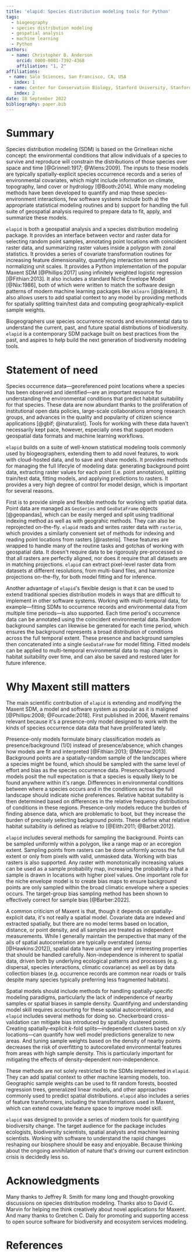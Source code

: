 ```yaml
---
title: 'elapid: Species distribution modeling tools for Python'
tags:
  - biogeography
  - species distribution modeling
  - gespatial analysis
  - machine learning
  - Python
authors:
  - name: Christopher B. Anderson
    orcid: 0000-0001-7392-4368
    affiliation: "1, 2"
affiliations:
 - name: Salo Sciences, San Francisco, CA, USA
   index: 1
 - name: Center for Conservation Biology, Stanford University, Stanford, CA, USA
   index: 2
date: 18 September 2022
bibliography: paper.bib
---
```


# Summary

Species distribution modeling (SDM) is based on the Grinellean niche concept: the environmental conditions that allow individuals of a species to survive and reproduce will constrain the distributions of those species over space and time [@Grinnell:1917; @Wiens:2009]. The inputs to these models are typically spatially-explicit species occurrence records and a series of environmental covariates, which might include information on climate, topography, land cover or hydrology [@Booth:2014]. While many modeling methods have been developed to quantify and map these species-environment interactions, few software systems include both a) the appropriate statistical modeling routines and b) support for handling the full suite of geospatial analysis required to prepare data to fit, apply, and summarize these models.

`elapid` is both a geospatial analysis and a species distribution modeling package. It provides an interface between vector and raster data for selecting random point samples, annotating point locations with coincident raster data, and summarizing raster values inside a polygon with zonal statistics. It provides a series of covariate transformation routines for increasing feature dimensionality, quantifying interaction terms and normalizing unit scales. It provides a Python implementation of the popular Maxent SDM [@Phillips:2017] using infinitely weighted logistic regression [@Fithian:2013]. It also includes a standard Niche Envelope Model [@Nix:1986], both of which were written to match the software design patterns of modern machine learning packages like `sklearn` [@sklearn]. It also allows users to add spatial context to any model by providing methods for spatially splitting train/test data and computing geographically-explicit sample weights.

Biogeographers use species occurrence records and environmental data to understand the current, past, and future spatial distributions of biodiversity. `elapid` is a contemporary SDM package built on best practices from the past, and aspires to help build the next generation of biodiversity modeling tools.

# Statement of need

Species occurrence data—georeferenced point locations where a species has been observed and identified—are an important resource for understanding the environmental conditions that predict habitat suitability for that species. These data are now abundant thanks to the proliferation of institutional open data policies, large-scale collaborations among research groups, and advances in the quality and popularity of citizen science applications [@gbif; @inaturalist]. Tools for working with these data haven't necessarily kept pace, however, especially ones that support modern geospatial data formats and machine learning workflows.

`elapid` builds on a suite of well-known statistical modeling tools commonly used by biogeographers, extending them to add novel features, to work with cloud-hosted data, and to save and share models. It provides methods for managing the full lifecyle of modeling data: generating background point data, extracting raster values for each point (i.e. point annotation), splitting train/test data, fitting models, and applying predictions to rasters. It provides a very high degree of control for model design, which is important for several reasons.

First is to provide simple and flexible methods for working with spatial data. Point data are managed as `GeoSeries` and `GeoDataFrame` objects [@geopandas], which can be easily merged and split using traditional indexing method as well as with geograhic methods. They can also be reprojected on-the-fly. `elapid` reads and writes raster data with `rasterio`, which provides a similarly convenient set of methods for indexing and reading point locations from rasters [@rasterio]. These features are wrapped to handle many of the routine tasks and gotchas of working with geospatial data. It doesn't require data to be rigorously pre-processed so that all rasters are perfectly aligned, nor does it require that all datasets are in matching projections. `elapid` can extract pixel-level raster data from datasets at different resolutions, from multi-band files, and harmonize projections on-the-fly, for both model fitting and for inference.

Another advantage of `elapid`'s flexible design is that it can be used to extend traditional species distribution models in ways that are difficult to implement in other software systems. Working with multi-temporal data, for example—fitting SDMs to occurrence records and environmental data from multiple time periods—is also supported. Each time period's occurrence data can be annotated using the coincident environmental data. Random background samples can likewise be generated for each time period, which ensures the background represents a broad distribution of conditions across the full temporal extent. These presence and background samples then concatenated into a single `GeoDataFrame` for model fitting. Fitted models can be applied to multi-temporal environmental data to map changes in habitat suitability over time, and can also be saved and restored later for future inference.

# Why Maxent still matters

The main scientific contribution of `elapid` is extending and modifying the Maxent SDM, a model and software system as popular as it is maligned [@Phillips:2008; @Fourcade:2018]. First published in 2006, Maxent remains relevant because it's a presence-only model designed to work with the kinds of species occurrence data data that have proliferated lately.

Presence-only models formulate binary classification models as presence/background (1/0) instead of presence/absence, which changes how models are fit and interpreted [@Fithian:2013; @Merow:2013]. Background points are a spatially-random sample of the landscapes where a species might be found, which should be sampled with the same level of effort and bias as the species occurrence data. Presence/background models posit the null expectation is that a species is equally likely to be found anywhere within it's range. Differences in environmental conditions between where a species occurs and in the conditions across the full landscape should indicate niche preferences. Relative habitat suitability is then determined based on differences in the relative frequency distributions of conditions in these regions. Presence-only models reduce the burden of finding absence data, which are problematic to boot, but they increase the burden of precisely selecting background points. These define what relative habitat suitability is defined as relative to [@Elith:2011; @Barbet:2012].

`elapid` includes several methods for sampling the background. Points can be sampled uniformly within a polygon, like a range map or an ecoregion extent. Sampling points from rasters can be done uniformly across the full extent or only from pixels with valid, unmasked data. Working with bias rasters is also supported. Any raster with monotonically increasing values can be used as a sample probability map, increasing the probability a that a sample is drawn in locations with higher pixel values. One important role for the niche envelope model is to create bias maps to ensure background points are only sampled within the broad climatic envelope where a species occurs. The target-group bias sampling method has been shown to effectively correct for sample bias [@Barber:2022].

A common criticism of Maxent is that, though it depends on spatially-explicit data, it's not really a spatial model. Covariate data are indexed and extracted spatially, but there are no model terms based on location, distance, or point density, and all samples are treated as independent measurements. While I generally maintain the perspective that many of the ails of spatial autocorrelation are typically overstated (*sensu* [@Hawkins:2012]), spatial data have unique and very interesting properties that should be handled carefully. Non-independence is inherent to spatial data, driven both by underlying ecological patterns and processes (e.g. dispersal, species interactions, climatic covariance) as well as by data collection biases (e.g. occurrence records are common near roads or trails despite many species typically preferring less fragmented habitats).

Spatial models should include methods for handling spatially-specific modeling paradigms, particularly the lack of independence of nearby samples or spatial biases in sample density. Quantifying and understanding model skill requires accounting for these spatial autocorrelations, and `elapid` includes several methods for doing so. Checkerboard cross-validation can mitigate bias introduced by spatially clustered points. Creating spatially-explicit $k$-fold splits—independent clusters based on x/y locations—can quantify how well model predictions generalize to new areas. And tuning sample weights based on the density of nearby points decreases the risk of overfitting to autocorellated environmental features from areas with high sample density. This is particularly important for mitigating the effects of density-dependent non-independence.

These methods are not solely restricted to the SDMs implemented in `elapid`. They can add spatial context to other machine learning models, too. Geographic sample weights can be used to fit random forests, boosted regression trees, generalized linear models, and other approaches commonly used to predict spatial distributions. `elapid` also includes a series of feature transformers, including the transformations used in Maxent, which can extend covariate feature space to improve model skill.

`elapid` was designed to provide a series of modern tools for quantifying biodiversity change. The target audience for the package includes ecologists, biodiversity scientists, spatial analysts and machine learning scientists. Working with software to understand the rapid changes reshaping our biosphere should be easy and enjoyable. Because thinking about the ongoing annihilation of nature that's driving our current extinction crisis is decidedly less so.

# Acknowledgments

Many thanks to Jeffrey R. Smith for many long and thought-provoking discussions on species distribution modeling. Thanks also to David C. Marvin for helping me think creatively about novel applications for Maxent. And many thanks to Gretchen C. Daily for promoting and supporting access to open source software for biodiversity and ecosystem services modeling.

# References
